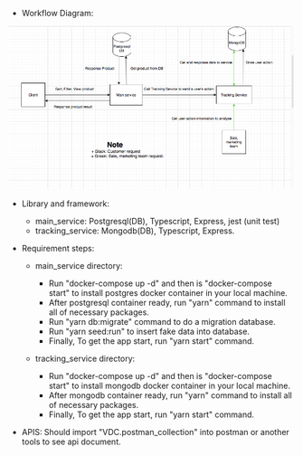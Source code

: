 * Workflow Diagram:

![Optional Text](Workflow-diagram.png)

* Library and framework: 
  - main_service: Postgresql(DB), Typescript, Express, jest (unit test)
  - tracking_service: Mongodb(DB), Typescript, Express.

* Requirement steps:
   - main_service directory:
     - Run "docker-compose up -d" and then is "docker-compose start" to install postgres docker container in your local machine.
     - After postgresql container ready, run "yarn" command to install all of necessary packages.
     - Run "yarn db:migrate" command to do a migration database.
     - Run "yarn seed:run" to insert fake data into database.
     - Finally, To get the app start, run "yarn start" command.  

   - tracking_service directory:
     - Run "docker-compose up -d" and then is "docker-compose start" to install mongodb docker container in your local machine.
     - After mongodb container ready, run "yarn" command to install all of necessary packages.
     - Finally, To get the app start, run "yarn start" command.

* APIS: Should import "VDC.postman_collection" into postman or another tools to see api document.
